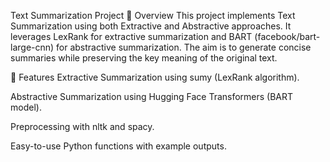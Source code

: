 Text Summarization Project
📌 Overview
This project implements Text Summarization using both Extractive and Abstractive approaches. It leverages LexRank for extractive summarization and BART (facebook/bart-large-cnn) for abstractive summarization. The aim is to generate concise summaries while preserving the key meaning of the original text.

🚀 Features
Extractive Summarization using sumy (LexRank algorithm).

Abstractive Summarization using Hugging Face Transformers (BART model).

Preprocessing with nltk and spacy.

Easy-to-use Python functions with example outputs.

